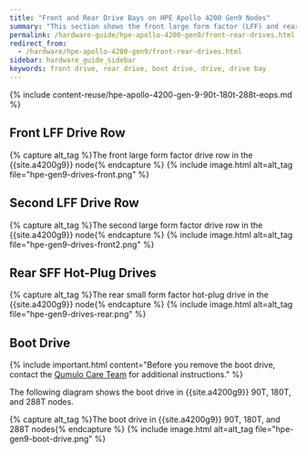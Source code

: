 ```yaml
---
title: "Front and Rear Drive Bays on HPE Apollo 4200 Gen9 Nodes"
summary: "This section shows the front large form factor (LFF) and rear small form factor (SFF) drive bays in HPE Apollo 4200 Gen9 nodes."
permalink: /hardware-guide/hpe-apollo-4200-gen9/front-rear-drives.html
redirect_from:
  - /hardware/hpe-apollo-4200-gen9/front-rear-drives.html
sidebar: hardware_guide_sidebar
keywords: front drive, rear drive, boot drive, drive, drive bay
---
```


{% include content-reuse/hpe-apollo-4200-gen-9-90t-180t-288t-eops.md %}

## Front LFF Drive Row
{% capture alt_tag %}The front large form factor drive row in the {{site.a4200g9}} node{% endcapture %}
{% include image.html alt=alt_tag file="hpe-gen9-drives-front.png" %}

## Second LFF Drive Row
{% capture alt_tag %}The second large form factor drive row in the {{site.a4200g9}} node{% endcapture %}
{% include image.html alt=alt_tag file="hpe-gen9-drives-front2.png" %}

## Rear SFF Hot-Plug Drives
{% capture alt_tag %}The rear small form factor hot-plug drive in the {{site.a4200g9}} node{% endcapture %}
{% include image.html alt=alt_tag file="hpe-gen9-drives-rear.png" %}

## Boot Drive
{% include important.html content="Before you remove the boot drive, contact the [Qumulo Care Team](https://care.qumulo.com/hc/en-us/articles/115008409408) for additional instructions." %}

The following diagram shows the boot drive in {{site.a4200g9}} 90T, 180T, and 288T nodes.

{% capture alt_tag %}The boot drive in {{site.a4200g9}} 90T, 180T, and 288T nodes{% endcapture %}
{% include image.html alt=alt_tag file="hpe-gen9-boot-drive.png" %}
